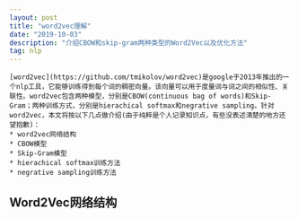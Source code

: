 ```yaml
---
layout: post
title: "word2vec理解"
date: "2019-10-03"
description: "介绍CBOW和skip-gram两种类型的Word2Vec以及优化方法"
tag: nlp
---
```


    [word2vec](https://github.com/tmikolov/word2vec)是google于2013年推出的一个nlp工具，它能够训练得到每个词的稠密向量。该向量可以用于度量词与词之间的相似性、关联性。word2vec包含两种模型，分别是CBOW(continuous bag of words)和Skip-Gram；两种训练方式，分别是hierachical softmax和negrative sampling。针对word2vec，本文将按以下几点做介绍(由于纯粹是个人记录知识点，有些没表述清楚的地方还望抱歉)：
    * word2vec网络结构
    * CBOW模型
    * Skip-Gram模型
    * hierachical softmax训练方法
    * negrative sampling训练方法
  
## Word2Vec网络结构

